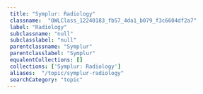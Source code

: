 ```yaml
--- 
 title: "Symplur: Radiology" 
 classname:  "OWLClass_12240183_fb57_4da1_b079_f3c6604df2a7" 
 label: "Radiology" 
 subclassname: "null" 
 subclasslabel: "null" 
 parentclassname: "Symplur" 
 parentclasslabel: "Symplur" 
 equalentCollections: [] 
 collections: ['Symplur: Radiology']
 aliases:  "/topic/symplur-radiology"  
 searchCategory: "topic" 
---
```

